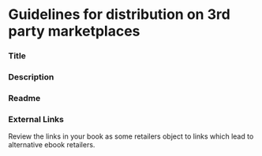 # Guidelines for distribution on 3rd party marketplaces

### Title


### Description


### Readme


### External Links

Review the links in your book as some retailers object to links which lead to alternative ebook retailers.